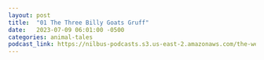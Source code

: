 ```yaml
---
layout: post
title:  "01 The Three Billy Goats Gruff"
date:   2023-07-09 06:01:00 -0500
categories: animal-tales
podcast_link: https://nilbus-podcasts.s3.us-east-2.amazonaws.com/the-well-trained-mind/Animal%20Tales/01%20The%20Three%20Billy%20Goats%20Gruff.mp3
---
```

